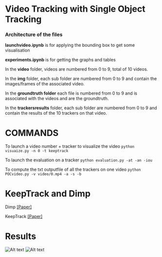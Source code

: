 # Video Tracking with Single Object Tracking

### Architecture of the files

**launchvideo.ipynb** is for applying the bounding box to get some visualisation

**experiments.ipynb** is for getting the graphs and tables

In the **video** folder, videos are numbered from 0 to 9, total of 10 videos.

In the **img** folder, each sub folder are numbered from 0 to 9 and contain the images/frames of the associated video.

In the **groundtruth folder** each file is numbered from 0 to 9 and is associated with the videos and are the groundtruth.

In the **trackersresults** folder,  each sub folder are numbered from 0 to 9 and contain the results of the 10 trackers on that video.

# COMMANDS

To launch a video number + tracker to visualize the video
``` python visuaize.py -n 0 -t keeptrack ```

To launch the evaluation on a tracker
``` python evaluation.py -at -an -iou ```

To compute the txt outputfile of all the trackers on one video
``` python POCvideo.py -v video/0.mp4 -a -s -b ```



# KeepTrack and Dimp

Dimp
[[Paper]](https://arxiv.org/pdf/1904.07220)

KeepTrack
[[Paper]](https://arxiv.org/abs/2103.16556)

# Results
![Alt text](plots/iou.png)
![Alt text](plots/center.png)
